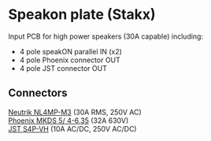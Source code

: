 # Speakon plate (Stakx)
Input PCB for high power speakers (30A capable) including:
- 4 pole speakON parallel IN (x2)
- 4 pole Phoenix connector OUT
- 4 pole JST connector OUT

## Connectors
[Neutrik NL4MP-M3](https://www.neutrik.com/en/product/nl4mp-m3) (30A RMS, 250V AC)  
[Phoenix MKDS 5/ 4-6,35](https://www.phoenixcontact.com/online/portal/it/?uri=pxc-oc-itemdetail:pid=1706756&library=itit&pcck=P-20-04-05&tab=1&selectedCategory=ALL) (32A 630V)  
[JST S4P-VH](https://www.digikey.it/product-detail/it/jst-sales-america-inc/S4P-VH-LF-SN/S4P-VH-LF-SN-ND/9924228) (10A AC/DC, 250V AC/DC)  


